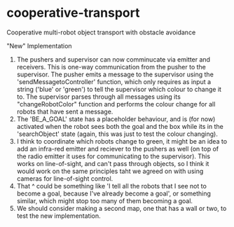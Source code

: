 # cooperative-transport
Cooperative multi-robot object transport with obstacle avoidance

"New" Implementation

1. The pushers and supervisor can now comminucate via emitter and receivers. This is one-way communication from the pusher to the supervisor. The pusher emits a message to the supervisor using the 'sendMessagetoController' function, which only requires as input a string ('blue' or 'green') to tell the supervisor which colour to change it to. The supervisor parses through all messages using its "changeRobotColor" function and performs the colour change for all robots that have sent a message.
2. The 'BE_A_GOAL' state has a placeholder behaviour, and is (for now) activated when the robot sees both the goal and the box while its in the 'searchObject' state (again, this was just to test the colour changing).
3. I think to coordinate which robots change to green, it might be an idea to add an infra-red emitter and reciever to the pushers as well (on top of the radio emitter it uses for communicating to the supervisor). This works on line-of-sight, and can't pass through objects, so I think it would work on the same principles taht we agreed on with using cameras for line-of-sight control.
4. That ^ could be something like 'I tell all the robots that I see not to become a goal, because I've already become a goal', or something similar, which might stop too many of them becoming a goal.
5. We should consider making a second map, one that has a wall or two, to test the new implementation.
